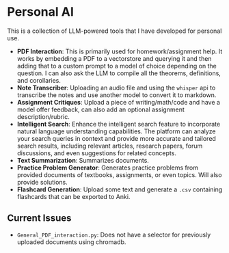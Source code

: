 # Personal AI

This is a collection of LLM-powered tools that I have developed for personal use.

* **PDF Interaction**: This is primarily used for homework/assignment help. It works by embedding a PDF to a vectorstore and querying it and then adding that to a custom prompt to a model of choice depending on the question. I can also ask the LLM to compile all the theorems, definitions, and corollaries.
* **Note Transcriber**: Uploading an audio file and using the `whisper` api to transcribe the notes and use another model to convert it to markdown.
* **Assignment Critiques**: Upload a piece of writing/math/code and have a model offer feedback, can also add an optional assignment description/rubric.
* **Intelligent Search**: Enhance the intelligent search feature to incorporate natural language understanding capabilities. The platform can analyze your search queries in context and provide more accurate and tailored search results, including relevant articles, research papers, forum discussions, and even suggestions for related concepts.
* **Text Summarization**: Summarizes documents.
* **Practice Problem Generator**: Generates practice problems from provided documents of textbooks, assignments, or even topics. Will also provide solutions.
* **Flashcard Generation**: Upload some text and generate a `.csv` containing flashcards that can be exported to Anki.

## Current Issues

* `General_PDF_interaction.py`: Does not have a selector for previously uploaded documents using chromadb.
